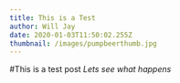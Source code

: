 ```yaml
---
title: This is a Test
author: Will Jay
date: 2020-01-03T11:50:02.255Z
thumbnail: /images/pumpbeerthumb.jpg
---
```

#This is a test post
*Lets see what happens*